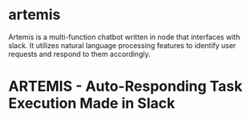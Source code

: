 # artemis
Artemis is a multi-function chatbot written in node that interfaces with slack. It utilizes natural language processing features to identify user requests and respond to them accordingly.

# ARTEMIS - Auto-Responding Task Execution Made in Slack
